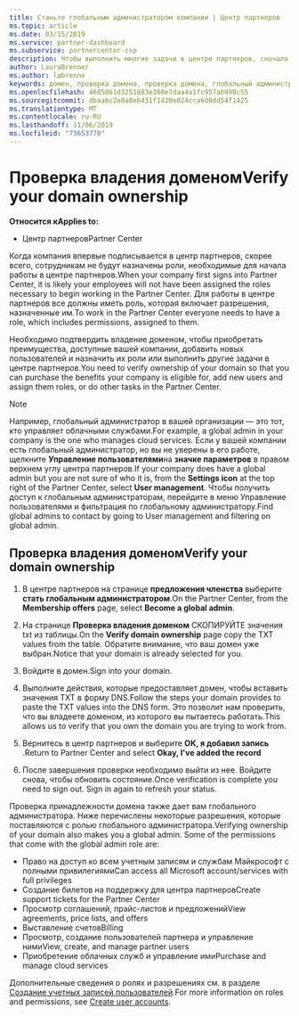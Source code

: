 ```yaml
---
title: Станьте глобальным администратором компании | Центр партнеров
ms.topic: article
ms.date: 03/15/2019
ms.service: partner-dashboard
ms.subservice: partnercenter-csp
description: Чтобы выполнить многие задачи в центре партнеров, сначала необходимо подтвердить владение доменом. Многим задачам в центре партнеров требуется глобальный администратор. Если у вашей компании еще нет такой возможности, вы можете стать ее.
author: LauraBrenner
ms.author: labrenne
keywords: домен, проверка домена, проверка домена, глобальный администратор, роли пользователей, разрешения
ms.openlocfilehash: 4605061d3251883e160e7daa4a1fc957ab998c55
ms.sourcegitcommit: dbaa6c2e8a0e6431f1420e024cca6d0dd54f1425
ms.translationtype: MT
ms.contentlocale: ru-RU
ms.lasthandoff: 11/06/2019
ms.locfileid: "73653770"
---
```

# <a name="verify-your-domain-ownership"></a><span data-ttu-id="b7163-105">Проверка владения доменом</span><span class="sxs-lookup"><span data-stu-id="b7163-105">Verify your domain ownership</span></span>

<span data-ttu-id="b7163-106">**Относится к**</span><span class="sxs-lookup"><span data-stu-id="b7163-106">**Applies to:**</span></span>

- <span data-ttu-id="b7163-107">Центр партнеров</span><span class="sxs-lookup"><span data-stu-id="b7163-107">Partner Center</span></span>

<span data-ttu-id="b7163-108">Когда компания впервые подписывается в центр партнеров, скорее всего, сотрудникам не будут назначены роли, необходимые для начала работы в центре партнеров.</span><span class="sxs-lookup"><span data-stu-id="b7163-108">When your company first signs into Partner Center, it is likely your employees will not have been assigned the roles necessary to begin working in the Partner Center.</span></span> <span data-ttu-id="b7163-109">Для работы в центре партнеров все должны иметь роль, которая включает разрешения, назначенные им.</span><span class="sxs-lookup"><span data-stu-id="b7163-109">To work in the Partner Center everyone needs to have a role, which includes permissions, assigned to them.</span></span>  

<span data-ttu-id="b7163-110">Необходимо подтвердить владение доменом, чтобы приобретать преимущества, доступные вашей компании, добавить новых пользователей и назначить их роли или выполнить другие задачи в центре партнеров.</span><span class="sxs-lookup"><span data-stu-id="b7163-110">You need to verify ownership of your domain so that you can purchase the benefits your company is eligible for, add new users and assign them roles, or do other tasks in the Partner Center.</span></span> 

>[!Note]
><span data-ttu-id="b7163-111">Например, глобальный администратор в вашей организации — это тот, кто управляет облачными службами.</span><span class="sxs-lookup"><span data-stu-id="b7163-111">For example, a global admin in your company is the one who manages cloud services.</span></span> <span data-ttu-id="b7163-112">Если у вашей компании есть глобальный администратор, но вы не уверены в его работе, щелкните **Управление пользователями**на **значке параметров** в правом верхнем углу центра партнеров.</span><span class="sxs-lookup"><span data-stu-id="b7163-112">If your company does have a global admin but you are not sure of who it is, from the **Settings icon** at the top right of the Partner Center, select **User management**.</span></span> <span data-ttu-id="b7163-113">Чтобы получить доступ к глобальным администраторам, перейдите в меню Управление пользователями и фильтрация по глобальному администратору.</span><span class="sxs-lookup"><span data-stu-id="b7163-113">Find global admins to contact by going to User management and filtering on global admin.</span></span>

## <a name="verify-your-domain-ownership"></a><span data-ttu-id="b7163-114">Проверка владения доменом</span><span class="sxs-lookup"><span data-stu-id="b7163-114">Verify your domain ownership</span></span>

1. <span data-ttu-id="b7163-115">В центре партнеров на странице **предложения членства** выберите **стать глобальным администратором**.</span><span class="sxs-lookup"><span data-stu-id="b7163-115">On the Partner Center, from the **Membership offers** page, select **Become a global admin**.</span></span> 

2. <span data-ttu-id="b7163-116">На странице **Проверка владения доменом** СКОПИРУЙТЕ значения txt из таблицы.</span><span class="sxs-lookup"><span data-stu-id="b7163-116">On the **Verify domain ownership** page copy the TXT values from the table.</span></span> <span data-ttu-id="b7163-117">Обратите внимание, что ваш домен уже выбран.</span><span class="sxs-lookup"><span data-stu-id="b7163-117">Notice that your domain is already selected for you.</span></span>

3. <span data-ttu-id="b7163-118">Войдите в домен.</span><span class="sxs-lookup"><span data-stu-id="b7163-118">Sign into your domain.</span></span> 

4. <span data-ttu-id="b7163-119">Выполните действия, которые предоставляет домен, чтобы вставить значения TXT в форму DNS.</span><span class="sxs-lookup"><span data-stu-id="b7163-119">Follow the steps your domain provides to paste the TXT values into the DNS form.</span></span>  <span data-ttu-id="b7163-120">Это позволит нам проверить, что вы владеете доменом, из которого вы пытаетесь работать.</span><span class="sxs-lookup"><span data-stu-id="b7163-120">This allows us to verify that you own the domain you are trying to work from.</span></span>

5. <span data-ttu-id="b7163-121">Вернитесь в центр партнеров и выберите **ОК, я добавил запись** .</span><span class="sxs-lookup"><span data-stu-id="b7163-121">Return to Partner Center and select **Okay, I've added the record**</span></span>

6. <span data-ttu-id="b7163-122">После завершения проверки необходимо выйти из нее. Войдите снова, чтобы обновить состояние.</span><span class="sxs-lookup"><span data-stu-id="b7163-122">Once verification is complete you need to sign out. Sign in again to refresh your status.</span></span> 

<span data-ttu-id="b7163-123">Проверка принадлежности домена также дает вам глобального администратора. Ниже перечислены некоторые разрешения, которые поставляются с ролью глобального администратора.</span><span class="sxs-lookup"><span data-stu-id="b7163-123">Verifying ownership of your domain also makes you a global admin. Some of the permissions that come with the global admin role are:</span></span>

- <span data-ttu-id="b7163-124">Право на доступ ко всем учетным записям и службам Майкрософт с полными привилегиями</span><span class="sxs-lookup"><span data-stu-id="b7163-124">Can access all Microsoft account/services with full privileges</span></span> 
- <span data-ttu-id="b7163-125">Создание билетов на поддержку для центра партнеров</span><span class="sxs-lookup"><span data-stu-id="b7163-125">Create support tickets for the Partner Center</span></span>
- <span data-ttu-id="b7163-126">Просмотр соглашений, прайс-листов и предложений</span><span class="sxs-lookup"><span data-stu-id="b7163-126">View agreements, price lists, and offers</span></span>
- <span data-ttu-id="b7163-127">Выставление счетов</span><span class="sxs-lookup"><span data-stu-id="b7163-127">Billing</span></span>
- <span data-ttu-id="b7163-128">Просмотр, создание пользователей партнера и управление ними</span><span class="sxs-lookup"><span data-stu-id="b7163-128">View, create, and manage partner users</span></span>
- <span data-ttu-id="b7163-129">Приобретение облачных служб и управление ими</span><span class="sxs-lookup"><span data-stu-id="b7163-129">Purchase and manage cloud services</span></span>

<span data-ttu-id="b7163-130">Дополнительные сведения о ролях и разрешениях см. в разделе [Создание учетных записей пользователей](create-user-accounts-and-set-permissions.md).</span><span class="sxs-lookup"><span data-stu-id="b7163-130">For more information on roles and permissions, see [Create user accounts](create-user-accounts-and-set-permissions.md).</span></span> 